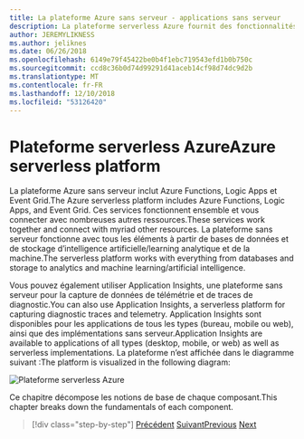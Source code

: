 ```yaml
---
title: La plateforme Azure sans serveur - applications sans serveur
description: La plateforme serverless Azure fournit des fonctionnalités, notamment le code de mise à l’échelle instantanée déclenchées par des événements, basée sur le cloud pub/sub, orchestration de flux de travail et bien plus encore.
author: JEREMYLIKNESS
ms.author: jeliknes
ms.date: 06/26/2018
ms.openlocfilehash: 6149e79f45422be0b4f1ebc719543efd1b0b750c
ms.sourcegitcommit: ccd8c36b0d74d99291d41aceb14cf98d74dc9d2b
ms.translationtype: MT
ms.contentlocale: fr-FR
ms.lasthandoff: 12/10/2018
ms.locfileid: "53126420"
---
```

# <a name="azure-serverless-platform"></a><span data-ttu-id="75c3b-103">Plateforme serverless Azure</span><span class="sxs-lookup"><span data-stu-id="75c3b-103">Azure serverless platform</span></span>

<span data-ttu-id="75c3b-104">La plateforme Azure sans serveur inclut Azure Functions, Logic Apps et Event Grid.</span><span class="sxs-lookup"><span data-stu-id="75c3b-104">The Azure serverless platform includes Azure Functions, Logic Apps, and Event Grid.</span></span> <span data-ttu-id="75c3b-105">Ces services fonctionnent ensemble et vous connecter avec nombreuses autres ressources.</span><span class="sxs-lookup"><span data-stu-id="75c3b-105">These services work together and connect with myriad other resources.</span></span> <span data-ttu-id="75c3b-106">La plateforme sans serveur fonctionne avec tous les éléments à partir de bases de données et de stockage d’intelligence artificielle/learning analytique et de la machine.</span><span class="sxs-lookup"><span data-stu-id="75c3b-106">The serverless platform works with everything from databases and storage to analytics and machine learning/artificial intelligence.</span></span>

<span data-ttu-id="75c3b-107">Vous pouvez également utiliser Application Insights, une plateforme sans serveur pour la capture de données de télémétrie et de traces de diagnostic.</span><span class="sxs-lookup"><span data-stu-id="75c3b-107">You can also use Application Insights, a serverless platform for capturing diagnostic traces and telemetry.</span></span> <span data-ttu-id="75c3b-108">Application Insights sont disponibles pour les applications de tous les types (bureau, mobile ou web), ainsi que des implémentations sans serveur.</span><span class="sxs-lookup"><span data-stu-id="75c3b-108">Application Insights are available to applications of all types (desktop, mobile, or web) as well as serverless implementations.</span></span> <span data-ttu-id="75c3b-109">La plateforme n’est affichée dans le diagramme suivant :</span><span class="sxs-lookup"><span data-stu-id="75c3b-109">The platform is visualized in the following diagram:</span></span>

![Plateforme serverless Azure](./media/azure-serverless-platform.png)

<span data-ttu-id="75c3b-111">Ce chapitre décompose les notions de base de chaque composant.</span><span class="sxs-lookup"><span data-stu-id="75c3b-111">This chapter breaks down the fundamentals of each component.</span></span>

>[!div class="step-by-step"]
><span data-ttu-id="75c3b-112">[Précédent](serverless-design-examples.md)
>[Suivant](azure-functions.md)</span><span class="sxs-lookup"><span data-stu-id="75c3b-112">[Previous](serverless-design-examples.md)
[Next](azure-functions.md)</span></span>